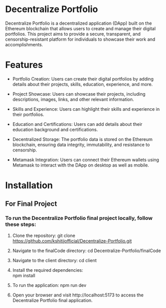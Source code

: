 # Decentralize Portfolio
Decentralize Portfolio is a decentralized application (DApp) built on the Ethereum blockchain that allows users to create and manage their digital portfolios. This project aims to provide a secure, transparent, and censorship-resistant platform for individuals to showcase their work and accomplishments.

# Features
- Portfolio Creation: Users can create their digital portfolios by adding details about their projects, skills, education, experience, and more.

- Project Showcase: Users can showcase their projects, including descriptions, images, links, and other relevant information.
- Skills and Experience: Users can highlight their skills and experience in their portfolios.
- Education and Certifications: Users can add details about their education background and certifications.
- Decentralized Storage: The portfolio data is stored on the Ethereum blockchain, ensuring data integrity, immutability, and resistance to censorship.
- Metamask Integration: Users can connect their Ethereum wallets using Metamask to interact with the DApp on desktop as well as mobile.
# Installation
## For Final Project
### To run the Decentralize Portfolio final project locally, follow these steps:

1. Clone the repository:
git clone https://github.com/kshitijofficial/Decentralize-Portfolio.git
2. Navigate to the finalCode directory:
cd Decentralize-Portfolio/finalCode
3. Navigate to the client directory:
cd client

4. Install the required dependencies:\
npm install
5. To run the application:
npm run dev

6. Open your browser and visit http://localhost:5173 to access the Decentralize Portfolio final application.


